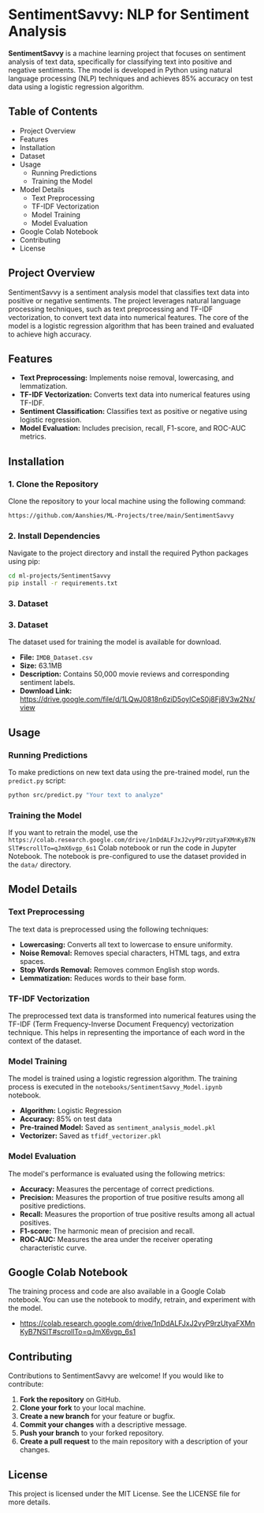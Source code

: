# SentimentSavvy: NLP for Sentiment Analysis

**SentimentSavvy** is a machine learning project that focuses on sentiment analysis of text data, specifically for classifying text into positive and negative sentiments. The model is developed in Python using natural language processing (NLP) techniques and achieves 85% accuracy on test data using a logistic regression algorithm.

## Table of Contents

- Project Overview
- Features
- Installation
- Dataset
- Usage
  - Running Predictions
  - Training the Model
- Model Details
  - Text Preprocessing
  - TF-IDF Vectorization
  - Model Training
  - Model Evaluation
- Google Colab Notebook
- Contributing
- License
  
## Project Overview

SentimentSavvy is a sentiment analysis model that classifies text data into positive or negative sentiments. The project leverages natural language processing techniques, such as text preprocessing and TF-IDF vectorization, to convert text data into numerical features. The core of the model is a logistic regression algorithm that has been trained and evaluated to achieve high accuracy.

## Features

- **Text Preprocessing:** Implements noise removal, lowercasing, and lemmatization.
- **TF-IDF Vectorization:** Converts text data into numerical features using TF-IDF.
- **Sentiment Classification:** Classifies text as positive or negative using logistic regression.
- **Model Evaluation:** Includes precision, recall, F1-score, and ROC-AUC metrics.

## Installation

### 1. Clone the Repository

Clone the repository to your local machine using the following command:

```bash
https://github.com/Aanshies/ML-Projects/tree/main/SentimentSavvy
```

### 2. Install Dependencies

Navigate to the project directory and install the required Python packages using pip:

```bash
cd ml-projects/SentimentSavvy
pip install -r requirements.txt
```

### 3. Dataset

### 3. Dataset

The dataset used for training the model is available for download.

- **File:** `IMDB_Dataset.csv`
- **Size:** 63.1MB
- **Description:** Contains 50,000 movie reviews and corresponding sentiment labels.
- **Download Link:** https://drive.google.com/file/d/1LQwJ0818n6ziD5oyICeS0j8Fj8V3w2Nx/view

## Usage

### Running Predictions

To make predictions on new text data using the pre-trained model, run the `predict.py` script:

```bash
python src/predict.py "Your text to analyze"
```

### Training the Model

If you want to retrain the model, use the `https://colab.research.google.com/drive/1nDdALFJxJ2vyP9rzUtyaFXMnKyB7NSlT#scrollTo=qJmX6vgp_6s1` Colab notebook or run the code in Jupyter Notebook. The notebook is pre-configured to use the dataset provided in the `data/` directory.

## Model Details

### Text Preprocessing

The text data is preprocessed using the following techniques:

- **Lowercasing:** Converts all text to lowercase to ensure uniformity.
- **Noise Removal:** Removes special characters, HTML tags, and extra spaces.
- **Stop Words Removal:** Removes common English stop words.
- **Lemmatization:** Reduces words to their base form.

### TF-IDF Vectorization

The preprocessed text data is transformed into numerical features using the TF-IDF (Term Frequency-Inverse Document Frequency) vectorization technique. This helps in representing the importance of each word in the context of the dataset.

### Model Training

The model is trained using a logistic regression algorithm. The training process is executed in the `notebooks/SentimentSavvy_Model.ipynb` notebook.

- **Algorithm:** Logistic Regression
- **Accuracy:** 85% on test data
- **Pre-trained Model:** Saved as `sentiment_analysis_model.pkl`
- **Vectorizer:** Saved as `tfidf_vectorizer.pkl`

### Model Evaluation

The model's performance is evaluated using the following metrics:

- **Accuracy:** Measures the percentage of correct predictions.
- **Precision:** Measures the proportion of true positive results among all positive predictions.
- **Recall:** Measures the proportion of true positive results among all actual positives.
- **F1-score:** The harmonic mean of precision and recall.
- **ROC-AUC:** Measures the area under the receiver operating characteristic curve.

## Google Colab Notebook

The training process and code are also available in a Google Colab notebook. You can use the notebook to modify, retrain, and experiment with the model.

- https://colab.research.google.com/drive/1nDdALFJxJ2vyP9rzUtyaFXMnKyB7NSlT#scrollTo=qJmX6vgp_6s1

## Contributing

Contributions to SentimentSavvy are welcome! If you would like to contribute:

1. **Fork the repository** on GitHub.
2. **Clone your fork** to your local machine.
3. **Create a new branch** for your feature or bugfix.
4. **Commit your changes** with a descriptive message.
5. **Push your branch** to your forked repository.
6. **Create a pull request** to the main repository with a description of your changes.

## License

This project is licensed under the MIT License. See the LICENSE file for more details.

